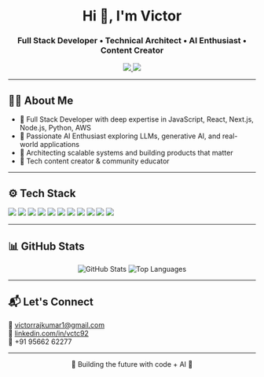 <h1 align="center">Hi 👋, I'm Victor</h1>
<h3 align="center">Full Stack Developer • Technical Architect • AI Enthusiast • Content Creator</h3>

<p align="center">
  <a href="https://www.linkedin.com/in/vctc92" target="_blank">
    <img src="https://img.shields.io/badge/-LinkedIn-0A66C2?style=flat&logo=linkedin&logoColor=white" />
  </a>
  <a href="mailto:victorrajkumar1@gmail.com">
    <img src="https://img.shields.io/badge/-Gmail-D14836?style=flat&logo=gmail&logoColor=white" />
  </a>
</p>

---

## 🧑‍💻 About Me

- 💼 Full Stack Developer with deep expertise in JavaScript, React, Next.js, Node.js, Python, AWS  
- 🧠 Passionate AI Enthusiast exploring LLMs, generative AI, and real-world applications  
- 🎯 Architecting scalable systems and building products that matter  
- 🎥 Tech content creator & community educator  

---

## ⚙️ Tech Stack

<p align="left">
  <img src="https://img.shields.io/badge/JavaScript-F7DF1E?style=flat&logo=javascript&logoColor=black" />
  <img src="https://img.shields.io/badge/TypeScript-3178C6?style=flat&logo=typescript&logoColor=white" />
  <img src="https://img.shields.io/badge/React-20232A?style=flat&logo=react&logoColor=61DAFB" />
  <img src="https://img.shields.io/badge/Next.js-000000?style=flat&logo=next.js&logoColor=white" />
  <img src="https://img.shields.io/badge/Node.js-339933?style=flat&logo=node.js&logoColor=white" />
  <img src="https://img.shields.io/badge/Python-3776AB?style=flat&logo=python&logoColor=white" />
  <img src="https://img.shields.io/badge/AWS-232F3E?style=flat&logo=amazon-aws&logoColor=white" />
  <img src="https://img.shields.io/badge/DynamoDB-4053D6?style=flat&logo=amazon-dynamodb&logoColor=white" />
  <img src="https://img.shields.io/badge/MongoDB-47A248?style=flat&logo=mongodb&logoColor=white" />
  <img src="https://img.shields.io/badge/Docker-2496ED?style=flat&logo=docker&logoColor=white" />
  <img src="https://img.shields.io/badge/OpenAI-412991?style=flat&logo=openai&logoColor=white" />
</p>

---

## 📊 GitHub Stats

<p align="center">
  <img src="https://github-readme-stats.vercel.app/api?username=vctc92&show_icons=true&theme=default" alt="GitHub Stats" />
  <img src="https://github-readme-stats.vercel.app/api/top-langs/?username=vctc92&layout=compact&theme=default" alt="Top Languages" />
</p>

---

## 📬 Let's Connect

📧 [victorrajkumar1@gmail.com](mailto:victorrajkumar1@gmail.com)  
🔗 [linkedin.com/in/vctc92](https://www.linkedin.com/in/vctc92)  
📱 +91 95662 62277

---

<p align="center">🚀 Building the future with code + AI 🚀</p>
